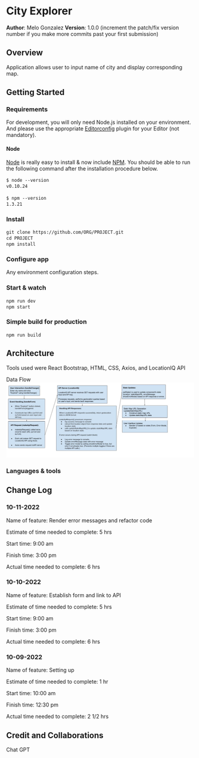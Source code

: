 # City Explorer

**Author**: Melo Gonzalez
**Version**: 1.0.0 (increment the patch/fix version number if you make more commits past your first submission)

## Overview

Application allows user to input name of city and display corresponding map.

## Getting Started

### Requirements

For development, you will only need Node.js installed on your environment.
And please use the appropriate [Editorconfig](http://editorconfig.org/) plugin for your Editor (not mandatory).

#### Node

[Node](http://nodejs.org/) is really easy to install & now include [NPM](https://npmjs.org/).
You should be able to run the following command after the installation procedure
below.

    $ node --version
    v0.10.24

    $ npm --version
    1.3.21

### Install

    git clone https://github.com/ORG/PROJECT.git
    cd PROJECT
    npm install

### Configure app

Any environment configuration steps.

### Start & watch

    npm run dev
    npm start

### Simple build for production

    npm run build

## Architecture

Tools used were React Bootstrap, HTML, CSS, Axios, and LocationIQ API

Data Flow  ![DataFlow](src/images/data-flow-image.jpg)

### Languages & tools

## Change Log

### 10-11-2022

Name of feature: Render error messages and refactor code

Estimate of time needed to complete: 5 hrs

Start time: 9:00 am

Finish time: 3:00 pm

Actual time needed to complete: 6 hrs

### 10-10-2022

Name of feature: Establish form and link to API

Estimate of time needed to complete: 5 hrs

Start time: 9:00 am

Finish time: 3:00 pm

Actual time needed to complete: 6 hrs

### 10-09-2022

Name of feature: Setting up

Estimate of time needed to complete: 1 hr

Start time: 10:00 am

Finish time: 12:30 pm

Actual time needed to complete: 2 1/2 hrs

## Credit and Collaborations

Chat GPT  
